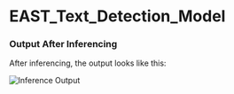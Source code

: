 # EAST_Text_Detection_Model

### Output After Inferencing

After inferencing, the output looks like this:

![Inference Output](https://github.com/tirthadagr8/CRAFT_Text_Detection_Model/blob/main/basenet/validated.png)
